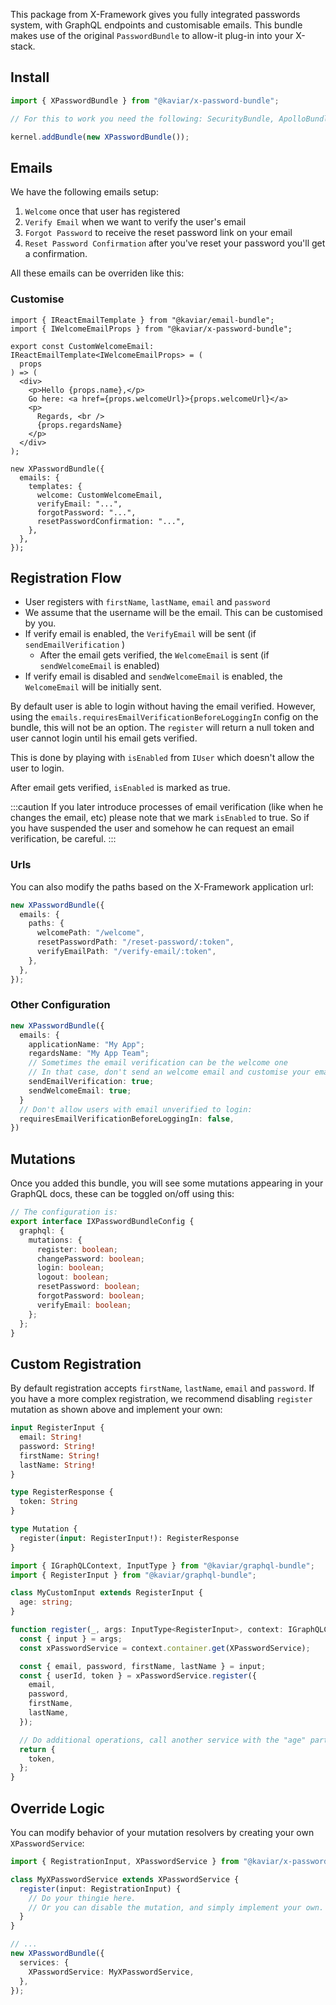 This package from X-Framework gives you fully integrated passwords system, with GraphQL endpoints and customisable emails. This bundle makes use of the original `PasswordBundle` to allow-it plug-in into your X-stack.

## Install

```typescript
import { XPasswordBundle } from "@kaviar/x-password-bundle";

// For this to work you need the following: SecurityBundle, ApolloBundle, ApolloSecurityBundle, SecurityMongoBundle, XBundle

kernel.addBundle(new XPasswordBundle());
```

## Emails

We have the following emails setup:

1. `Welcome` once that user has registered
2. `Verify Email` when we want to verify the user's email
3. `Forgot Password` to receive the reset password link on your email
4. `Reset Password Confirmation` after you've reset your password you'll get a confirmation.

All these emails can be overriden like this:

### Customise

```tsx
import { IReactEmailTemplate } from "@kaviar/email-bundle";
import { IWelcomeEmailProps } from "@kaviar/x-password-bundle";

export const CustomWelcomeEmail: IReactEmailTemplate<IWelcomeEmailProps> = (
  props
) => (
  <div>
    <p>Hello {props.name},</p>
    Go here: <a href={props.welcomeUrl}>{props.welcomeUrl}</a>
    <p>
      Regards, <br />
      {props.regardsName}
    </p>
  </div>
);

new XPasswordBundle({
  emails: {
    templates: {
      welcome: CustomWelcomeEmail,
      verifyEmail: "...",
      forgotPassword: "...",
      resetPasswordConfirmation: "...",
    },
  },
});
```

## Registration Flow

- User registers with `firstName`, `lastName`, `email` and `password`
- We assume that the username will be the email. This can be customised by you.
- If verify email is enabled, the `VerifyEmail` will be sent (if `sendEmailVerification` )
  - After the email gets verified, the `WelcomeEmail` is sent (if `sendWelcomeEmail` is enabled)
- If verify email is disabled and `sendWelcomeEmail` is enabled, the `WelcomeEmail` will be initially sent.

By default user is able to login without having the email verified. However, using the `emails.requiresEmailVerificationBeforeLoggingIn` config on the bundle, this will not be an option. The `register` will return a null token and user cannot login until his email gets verified.

This is done by playing with `isEnabled` from `IUser` which doesn't allow the user to login.

After email gets verified, `isEnabled` is marked as true.

:::caution
If you later introduce processes of email verification (like when he changes the email, etc) please note that we mark `isEnabled` to true. So if you have suspended the user and somehow he can request an email verification, be careful.
:::

### Urls

You can also modify the paths based on the X-Framework application url:

```ts
new XPasswordBundle({
  emails: {
    paths: {
      welcomePath: "/welcome",
      resetPasswordPath: "/reset-password/:token",
      verifyEmailPath: "/verify-email/:token",
    },
  },
});
```

### Other Configuration

```ts
new XPasswordBundle({
  emails: {
    applicationName: "My App";
    regardsName: "My App Team";
    // Sometimes the email verification can be the welcome one
    // In that case, don't send an welcome email and customise your email verification one
    sendEmailVerification: true;
    sendWelcomeEmail: true;
  }
  // Don't allow users with email unverified to login:
  requiresEmailVerificationBeforeLoggingIn: false,
})
```

## Mutations

Once you added this bundle, you will see some mutations appearing in your GraphQL docs, these can be toggled on/off using this:

```ts
// The configuration is:
export interface IXPasswordBundleConfig {
  graphql: {
    mutations: {
      register: boolean;
      changePassword: boolean;
      login: boolean;
      logout: boolean;
      resetPassword: boolean;
      forgotPassword: boolean;
      verifyEmail: boolean;
    };
  };
}
```

## Custom Registration

By default registration accepts `firstName`, `lastName`, `email` and `password`. If you have a more complex registration, we recommend disabling `register` mutation as shown above and implement your own:

```graphql
input RegisterInput {
  email: String!
  password: String!
  firstName: String!
  lastName: String!
}

type RegisterResponse {
  token: String
}

type Mutation {
  register(input: RegisterInput!): RegisterResponse
}
```

```ts
import { IGraphQLContext, InputType } from "@kaviar/graphql-bundle";
import { RegisterInput } from "@kaviar/graphql-bundle";

class MyCustomInput extends RegisterInput {
  age: string;
}

function register(_, args: InputType<RegisterInput>, context: IGraphQLContext) {
  const { input } = args;
  const xPasswordService = context.container.get(XPasswordService);

  const { email, password, firstName, lastName } = input;
  const { userId, token } = xPasswordService.register({
    email,
    password,
    firstName,
    lastName,
  });

  // Do additional operations, call another service with the "age" part.
  return {
    token,
  };
}
```

## Override Logic

You can modify behavior of your mutation resolvers by creating your own `XPasswordService`:

```ts
import { RegistrationInput, XPasswordService } from "@kaviar/x-password-bundle";

class MyXPasswordService extends XPasswordService {
  register(input: RegistrationInput) {
    // Do your thingie here.
    // Or you can disable the mutation, and simply implement your own.
  }
}

// ...
new XPasswordBundle({
  services: {
    XPasswordService: MyXPasswordService,
  },
});
```

